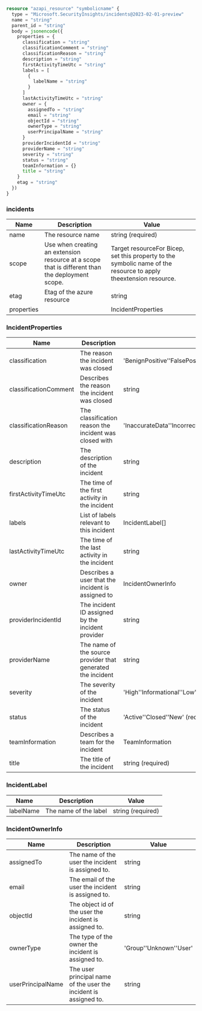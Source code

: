 ```terraform
resource "azapi_resource" "symbolicname" {
  type = "Microsoft.SecurityInsights/incidents@2023-02-01-preview"
  name = "string"
  parent_id = "string"
  body = jsonencode({
    properties = {
      classification = "string"
      classificationComment = "string"
      classificationReason = "string"
      description = "string"
      firstActivityTimeUtc = "string"
      labels = [
        {
          labelName = "string"
        }
      ]
      lastActivityTimeUtc = "string"
      owner = {
        assignedTo = "string"
        email = "string"
        objectId = "string"
        ownerType = "string"
        userPrincipalName = "string"
      }
      providerIncidentId = "string"
      providerName = "string"
      severity = "string"
      status = "string"
      teamInformation = {}
      title = "string"
    }
    etag = "string"
  })
}

```

### incidents

| Name | Description | Value |
|-|-|-|
| name | The resource name | string (required) |
| scope | Use when creating an extension resource at a scope that is different than the deployment scope. | Target resourceFor Bicep, set this property to the symbolic name of the resource to apply theextension resource. |
| etag | Etag of the azure resource | string |
| properties |  | IncidentProperties |


### IncidentProperties

| Name | Description | Value |
|-|-|-|
| classification | The reason the incident was closed | 'BenignPositive''FalsePositive''TruePositive''Undetermined' |
| classificationComment | Describes the reason the incident was closed | string |
| classificationReason | The classification reason the incident was closed with | 'InaccurateData''IncorrectAlertLogic''SuspiciousActivity''SuspiciousButExpected' |
| description | The description of the incident | string |
| firstActivityTimeUtc | The time of the first activity in the incident | string |
| labels | List of labels relevant to this incident | IncidentLabel[] |
| lastActivityTimeUtc | The time of the last activity in the incident | string |
| owner | Describes a user that the incident is assigned to | IncidentOwnerInfo |
| providerIncidentId | The incident ID assigned by the incident provider | string |
| providerName | The name of the source provider that generated the incident | string |
| severity | The severity of the incident | 'High''Informational''Low''Medium' (required) |
| status | The status of the incident | 'Active''Closed''New' (required) |
| teamInformation | Describes a team for the incident | TeamInformation |
| title | The title of the incident | string (required) |


### IncidentLabel

| Name | Description | Value |
|-|-|-|
| labelName | The name of the label | string (required) |


### IncidentOwnerInfo

| Name | Description | Value |
|-|-|-|
| assignedTo | The name of the user the incident is assigned to. | string |
| email | The email of the user the incident is assigned to. | string |
| objectId | The object id of the user the incident is assigned to. | string |
| ownerType | The type of the owner the incident is assigned to. | 'Group''Unknown''User' |
| userPrincipalName | The user principal name of the user the incident is assigned to. | string |



